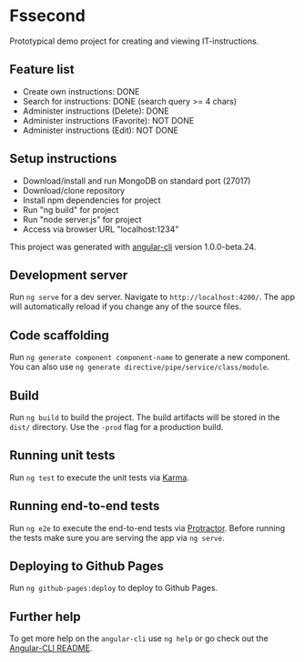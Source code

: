 # Fssecond

Prototypical demo project for creating and viewing IT-instructions.

## Feature list
- Create own instructions: DONE
- Search for instructions: DONE (search query >= 4 chars)
- Administer instructions (Delete): DONE
- Administer instructions (Favorite): NOT DONE
- Administer instructions (Edit): NOT DONE

## Setup instructions
- Download/install and run MongoDB on standard port (27017)
- Download/clone repository
- Install npm dependencies for project
- Run "ng build" for project
- Run "node server.js" for project
- Access via browser URL "localhost:1234"


This project was generated with [angular-cli](https://github.com/angular/angular-cli) version 1.0.0-beta.24.

## Development server
Run `ng serve` for a dev server. Navigate to `http://localhost:4200/`. The app will automatically reload if you change any of the source files.

## Code scaffolding

Run `ng generate component component-name` to generate a new component. You can also use `ng generate directive/pipe/service/class/module`.

## Build

Run `ng build` to build the project. The build artifacts will be stored in the `dist/` directory. Use the `-prod` flag for a production build.

## Running unit tests

Run `ng test` to execute the unit tests via [Karma](https://karma-runner.github.io).

## Running end-to-end tests

Run `ng e2e` to execute the end-to-end tests via [Protractor](http://www.protractortest.org/).
Before running the tests make sure you are serving the app via `ng serve`.

## Deploying to Github Pages

Run `ng github-pages:deploy` to deploy to Github Pages.

## Further help

To get more help on the `angular-cli` use `ng help` or go check out the [Angular-CLI README](https://github.com/angular/angular-cli/blob/master/README.md).
